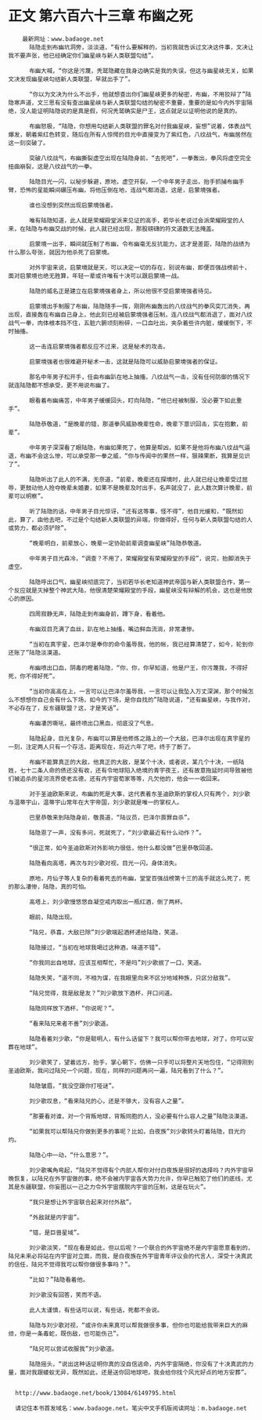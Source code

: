 # 正文 第六百六十三章 布幽之死
        最新网址：www.badaoge.net
          陆隐走到布幽坑洞旁，淡淡道，“有什么要解释的，当初我就告诉过文决这件事，文决让我不要声张，他已经确定你们幽星峡与新人类联盟勾结”。
      
          布幽大喊，“你这是污蔑，秃鹫隐藏在我身边确实是我的失误，但这与幽星峡无关，如果文决发现幽星峡勾结新人类联盟，早就出手了”。
      
          “你以为文决为什么不出手，他就想查出你们幽星峡更多的秘密，布幽，不用狡辩了”陆隐寒声道，文三思有没有查出幽星峡与新人类联盟勾结的秘密不重要，重要的是如今内外宇宙隔绝，没人能证明陆隐说的是真是假，何况秃鹫确实是尸王，这点就足以证明他说的是真的。
      
          布幽怒极，“陆隐，你想用勾结新人类联盟的罪名对付我幽星峡，妄想”说着，体表战气爆发，朝着紫红色转变，随后在所有人惊愕的目光中直接变为了紫红色，八纹战气，布幽居然在这一刻突破了。
      
          突破八纹战气，布幽撕裂虚空出现在陆隐身前，“去死吧”，一拳轰出，拳风将虚空完全扭曲崩裂，这是八纹战气的一拳。
      
          陆隐目光一闪，以秘步躲避，原地，虚空开裂，一个中年男子走出，抬手抓捕布幽手臂，恐怖的星能瞬间碾压布幽，将他压倒在地，连战气都消退，这是，启蒙境强者。
      
          谁也没想到突然出现启蒙境强者。
      
          唯有陆隐知道，此人就是荣耀殿堂派来见证的高手，若华长老说过会派荣耀殿堂的人来，在陆隐与布幽交战的时候，此人就已经出现，那股磅礴的符文道数无法掩盖。
      
          启蒙境一出手，瞬间就压制了布幽，令布幽毫无反抗能力，这才是差距，陆隐的战绩为什么那么夸张，就因为他杀死了启蒙境。
      
          对外宇宙来说，启蒙境就是天，可以决定一切的存在，别说布幽，即便百强战榜前十，面对启蒙境也绝无胜算，年轻一辈或许唯有十决可以跟启蒙境一战。
      
          陆隐的威名正是建立在启蒙境强者身上，所以他很不受启蒙境强者待见。
      
          启蒙境出手制服了布幽，陆隐随手一挥，刚刚布幽轰出的八纹战气的拳风突兀消失，再出现，直接轰在布幽自己身上，他此刻已经被启蒙境强者压制，连八纹战气都消退了，面对八纹战气一拳，肉体根本挡不住，五脏六腑顷刻粉碎，一口血吐出，夹杂着些许内脏，缓缓倒下，不时抽搐。
      
          这一击连启蒙境强者都反应不过来，这是秘术的攻击。
      
          启蒙境强者也很难避开秘术一击，这就是陆隐可以威胁启蒙境强者的保证。
      
          那名中年男子松开手，任由布幽趴在地上抽搐，八纹战气一击，没有任何防御的情况下就连陆隐都不想承受，更不用说布幽了。
      
          眼看着布幽痛苦，中年男子缓缓回头，盯向陆隐，“他已经被制服，没必要下如此重手”。
      
          陆隐恭敬道，“是晚辈的错，那道拳风威胁晚辈性命，晚辈下意识回击，实在抱歉，前辈”。
      
          中年男子深深看了眼陆隐，布幽如果死了，他算是帮凶，如果不是他将布幽八纹战气逼退，布幽不会这么惨，可以承受那一拳之威，“你与传闻中的果然一样，狠辣果断，我算是见识了”。
      
          陆隐听出了此人的不满，无奈道，“前辈，晚辈还在探境时，此人就已经让晚辈受过屈辱，更鼓动他人抢夺晚辈未婚妻，如果不是晚辈及时出手，名声就没了，此人数次算计晚辈，前辈可以明察”。
      
          听了陆隐的话，中年男子目光惊讶，“还有这等事，怪不得”，他目光缓和，“既然如此，算了，由他去吧，不过是个勾结新人类联盟的异端，你做得好，任何与新人类联盟勾结的人或势力，都必须铲除”。
      
          “晚辈明白，前辈放心，晚辈一定协助前辈调查幽星峡”陆隐恭敬道。
      
          中年男子目光森冷，“调查？不用了，荣耀殿堂有荣耀殿堂的手段”，说完，抬脚消失于虚空。
      
          陆隐呼出口气，幽星峡彻底完了，当初若华长老知道神武帝国与新人类联盟合作，第一个反应就是灭掉整个神武大陆，他很清楚荣耀殿堂的手段，幽星峡没有辩解的机会，这也是他放心的原因。
      
          四周寂静无声，陆隐走到布幽身前，蹲下身，看着他。
      
          布幽双目充满了血丝，趴在地上抽搐，嘴边鲜血流淌，非常凄惨。
      
          “当初在真宇星，巴泽尔是奉你的命令羞辱我，他的帐，我已经算清楚了，如今，轮到你还账了”陆隐淡漠道。
      
          布幽喷出口血，阴毒的瞪着陆隐，“你，你，你早知道，他是尸王，你污蔑我，不得好死，你不得好死”。
      
          “当初你高高在上，一言可以让巴泽尔羞辱我，一言可以让我坠入万丈深渊，那个时候怎么不想想你自己会有什么下场，如今的下场，是你自找的”陆隐说道，“还有幽星峡，与我作对，不必存在了，反东疆联盟？这，才是笑话”。
      
          布幽凄厉嘶吼，最终喷出口黑血，彻底没了气息。
      
          陆隐起身，目光复杂，布幽可以算是他修炼之路上的一个大敌，巴泽尔出现在真宇星的一刻，注定两人只有一个存活，距离现在，将近六年了吧，终于了断了。
      
          布幽不能算真正的大敌，他真正的大敌，是某个十决，或者说，某几个十决，一纸陆姓，七十二条人命的债还没有收，还有令地球陷入绝境的青宇夜王，还有故意拖延时间导致被他们被追杀的星河流界使老古德，还有内宇宙荀家等等，凡欠他的，他会一一收回来。
      
          对于圣迪欧斯来说，布幽的死是大事，这代表着东圣迪欧斯的掌权人只有两个，刘少歌与温蒂宇山，温蒂宇山常年在大宇帝国，刘少歌就是唯一的掌权人。
      
          巴里恭敬来到陆隐身前，敬畏道，“陆议员，巴泽尔畏罪自杀”。
      
          陆隐恩了一声，没有多问，死就死了，“刘少歌最近有什么动作？”。
      
          “很正常，如今圣迪欧斯对外影响力很低，他什么都没做”巴里恭敬回道。
      
          陆隐看向高塔，再次与刘少歌对视，目光一闪，身体消失。
      
          原地，月仙子等人复杂的看着死去的布幽，堂堂百强战榜第十三的高手就这么死了，死的那么凄惨，陆隐，真的可怕。
      
          高塔上，刘少歌慢悠悠自凝空戒内取出一瓶红酒，倒了两杯。
      
          眼前，陆隐出现。
      
          “陆兄，恭喜，大敌已除”刘少歌端起酒杯递给陆隐，笑道。
      
          陆隐接过，“当初在地球我喝过这种酒，味道不错”。
      
          “你我同出自地球，应该互相帮忙，不是吗”刘少歌抿了一口，笑道。
      
          陆隐失笑，“道不同，不相为谋，在我眼里向来不区分地域种族，只区分敌我”。
      
          “陆兄觉得，我是敌是友？”刘少歌放下酒杯，开口问道。
      
          陆隐同样放下酒杯，“你说呢？”。
      
          “看来陆兄来者不善”刘少歌道。
      
          陆隐看着刘少歌，“你是聪明人，有什么话留下？我可以帮你带去地球，对了，你可以安葬在地球”。
      
          刘少歌笑了，望着远方，抬手，掌心朝下，仿佛一只手可以将整片天地包住，“记得刚到圣迪欧斯，我问过陆兄一个问题，现在，同样的问题再问一遍，陆兄看到了什么？”。
      
          陆隐皱眉，“我没空跟你打哑谜”。
      
          刘少歌叹息，“看来陆兄的心，还是不够大，没有容人之量”。
      
          “那要看对谁，对一个背叛地球，背叛同胞的人，没必要有什么容人之量”陆隐淡漠道。
      
          “如果我可以帮陆兄你做到更多的事呢？比如，白夜族”刘少歌转头盯着陆隐，目光灼灼。
      
          陆隐心中一动，“什么意思？”。
      
          刘少歌嘴角弯起，“陆兄不觉得有个内部人帮你对付白夜族是很好的选择吗？内外宇宙早晚恢复，以陆兄在外宇宙做的事，绝不会被内宇宙各大势力允许，你早已触犯了他们的底线，尤其是东疆联盟，你妄图以一己之力令外宇宙摆脱内宇宙的压制，这是在玩火”。
      
          “我只是想让外宇宙联合起来对付外敌”。
      
          “外敌就是内宇宙”。
      
          “错，是巨兽星域”。
      
          刘少歌淡笑，“现在看是如此，但以后呢？一个联合的外宇宙绝不是内宇宙愿意看到的，陆兄未来必将站在内宇宙对立面，而我，是白夜族在外宇宙青年评议会的代言人，深受十决真武的信任，陆兄不觉得我可以帮你做很多事吗？”。
      
          “比如？”陆隐看着他。
      
          刘少歌没有回答，笑而不语。
      
          此人太谨慎，有些话可以说，有些话，死都不会说。
      
          陆隐与刘少歌对视，“或许你未来真可以帮我做很多事，但你也可能给我带来巨大的麻烦，你是一条毒蛇，既伤敌，也可能伤己”。
      
          “陆兄可以尝试收服我”刘少歌道。
      
          陆隐摇头，“说出这种话证明你真的没自信逃命，内外宇宙隔绝，你没有了十决真武的力量，面对我跟蝼蚁无异，既然如此，还是送你回地球吧，我会给你找个风光好点的地方安葬”。
      
      
      http://www.badaoge.net/book/13084/6149795.html
      
      请记住本书首发域名：www.badaoge.net。笔尖中文手机版阅读网址：m.badaoge.net